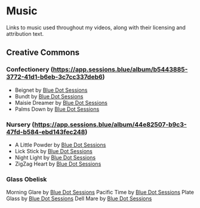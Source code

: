 # Music
Links to music used throughout my videos, along with their licensing and attribution text.

## Creative Commons

### Confectionery (https://app.sessions.blue/album/b5443885-3772-41d1-b6eb-3c7cc337deb6)
- Beignet by <a href="https://app.sessions.blue/browse/track/31213">Blue Dot Sessions</a>
- Bundt by <a href="https://app.sessions.blue/browse/track/31208">Blue Dot Sessions</a>
- Maisie Dreamer by <a href="https://app.sessions.blue/browse/track/31458">Blue Dot Sessions</a>
- Palms Down by <a href="https://app.sessions.blue/browse/track/31218">Blue Dot Sessions</a>

### Nursery (https://app.sessions.blue/album/44e82507-b9c3-47fd-b584-ebd143fec248)
- A Little Powder by <a href="https://app.sessions.blue/browse/track/31461">Blue Dot Sessions</a>
- Lick Stick by <a href="https://app.sessions.blue/browse/track/31460">Blue Dot Sessions</a>
- Night Light by <a href="https://app.sessions.blue/browse/track/31459">Blue Dot Sessions</a>
- ZigZag Heart by <a href="https://app.sessions.blue/browse/track/31462">Blue Dot Sessions</a>

### Glass Obelisk
Morning Glare by <a href="https://app.sessions.blue/browse/track/33800">Blue Dot Sessions</a>
Pacific Time by <a href="https://app.sessions.blue/browse/track/33801">Blue Dot Sessions</a>
Plate Glass by <a href="https://app.sessions.blue/browse/track/33802">Blue Dot Sessions</a>
Dell Mare by <a href="https://app.sessions.blue/browse/track/33804">Blue Dot Sessions</a>
